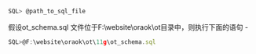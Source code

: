 

```javascript
SQL> @path_to_sql_file
```



假设ot_schema.sql 文件位于F:\website\oraok\ot目录中，则执行下面的语句 -

```javascript
SQL>@F:\website\oraok\ot\11g\ot_schema.sql
```

